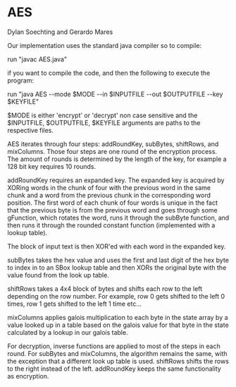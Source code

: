 # AES
Dylan Soechting and Gerardo Mares

Our implementation uses the standard java compiler so to compile:

run "javac AES.java"

if you want to compile the code, and then the following to execute the program:

run "java AES --mode $MODE --in $INPUTFILE --out $OUTPUTFILE --key $KEYFILE"

$MODE is either 'encrypt' or 'decrypt' non case sensitive and the $INPUTFILE,
$OUTPUTFILE, $KEYFILE arguments are paths to the respective files.

AES iterates through four steps: addRoundKey, subBytes, shiftRows, and mixColumns.
Those four steps are one round of the encryption process. The amount of rounds is
determined by the length of the key, for example a 128 bit key requires 10 rounds.

addRoundKey requires an expanded key. The expanded key is acquired by XORing words
in the chunk of four with the previous word in the same chunk and a word from the
previous chunk in the corresponding word position. The first word of each chunk of
four words is unique in the fact that the previous byte is from the previous word
and goes through some gFunction, which rotates the word, runs it through the
subByte function, and then runs it through the rounded constant function
(implemented with a lookup table).

The block of input text is then XOR'ed with each word in the expanded key.

subBytes takes the hex value and uses the first and last digit of the hex byte
to index in to an SBox lookup table and then XORs the original byte with the value
found from the look up table.

shiftRows takes a 4x4 block of bytes and shifts each row to the left depending on
the row number. For example, row 0 gets shifted to the left 0 times, row 1 gets
shifted to the left 1 time etc...

mixColumns applies galois multiplication to each byte in the state array by a
value looked up in a table based on the galois value for that byte in the state
calculated by a lookup in our galois table.

For decryption, inverse functions are applied to most of the steps in each round.
For subBytes and mixColumns, the algorithm remains the same, with the exception
that a different look up table is used. shiftRows shifts the rows to the right
instead of the left. addRoundKey keeps the same functionality as encryption.
